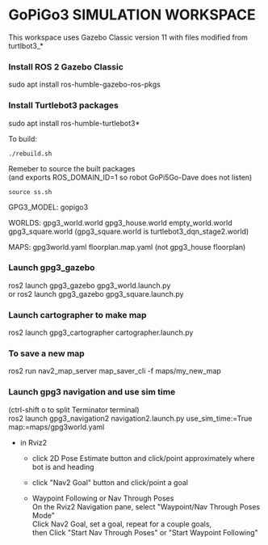 # GoPiGo3 SIMULATION WORKSPACE

This workspace uses Gazebo Classic version 11
with files modified from turtlbot3_*

### Install ROS 2 Gazebo Classic
sudo apt install ros-humble-gazebo-ros-pkgs

### Install Turtlebot3 packages
sudo apt install ros-humble-turtlebot3*


To build:  
```
./rebuild.sh
```

Remeber to source the built packages  
(and exports ROS_DOMAIN_ID=1 so robot GoPi5Go-Dave does not listen)
```
source ss.sh  
```

GPG3_MODEL: gopigo3  

WORLDS: gpg3_world.world  gpg3_house.world  empty_world.world  gpg3_square.world
(gpg3_square.world is turtlebot3_dqn_stage2.world)

MAPS:  gpg3world.yaml  floorplan.map.yaml (not gpg3_house floorplan)

### Launch gpg3_gazebo  
ros2 launch gpg3_gazebo gpg3_world.launch.py  
or
ros2 launch gpg3_gazebo gpg3_square.launch.py  

### Launch cartographer to make map  
ros2 launch gpg3_cartographer cartographer.launch.py  

### To save a new map  
ros2 run nav2_map_server map_saver_cli -f maps/my_new_map  

### Launch gpg3 navigation and use sim time  
(ctrl-shift o to split Terminator terminal)  
ros2 launch gpg3_navigation2 navigation2.launch.py use_sim_time:=True map:=maps/gpg3world.yaml  

- in Rviz2  
  - click 2D Pose Estimate button and click/point approximately where bot is and heading  
  - click "Nav2 Goal" button and click/point a goal  

  - Waypoint Following or Nav Through Poses  
    On the Rviz2 Navigation pane, select "Waypoint/Nav Through Poses Mode"  
    Click Nav2 Goal, set a goal, repeat for a couple goals,   
    then Click "Start Nav Through Poses" or "Start Waypoint Following"  
